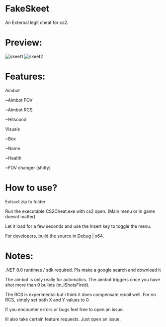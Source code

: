 # FakeSkeet
An External legit cheat for cs2. 

# Preview:
![skeet1](https://github.com/sj-mm-xm/FakeSkeet/assets/93609666/32cc0b8a-25b1-4cc8-8301-22ea909a7838) ![skeet2](https://github.com/sj-mm-xm/FakeSkeet/assets/93609666/b9027b1a-b04c-442c-9616-abb3f32dc10a)



# Features:

Aimbot

   ~Aimbot FOV
   
   ~Aimbot RCS
   
   ~Hitsound
   
Visuals

   ~Box
   
   ~Name
   
   ~Health
   
   ~FOV changer (shitty)

# How to use?

Extract zip to folder

Run the executable CS2Cheat.exe with cs2 open. (Main menu or in game doesnt matter)

Let it load for a few seconds and use the Insert key to toggle the menu. 

For developers, build the source in Debug | x64.

# Notes:

.NET 8.0 runtimes / sdk required. Pls make a google search and download it

The aimbot is only really for automatics. The aimbot triggers once you have shot more than 0 bullets (m_iShotsFired).

The RCS is experimental but i think it does compensate recoil well. For no RCS, simply set both X and Y values to 0.

If you encounter errors or bugs feel free to open an issue. 

Ill also take certain feature requests. Just open an issue.
